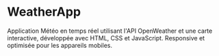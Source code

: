 # WeatherApp
Application Météo en temps réel utilisant l'API OpenWeather et une carte interactive, développée avec HTML, CSS et JavaScript. Responsive et optimisée pour les appareils mobiles.
